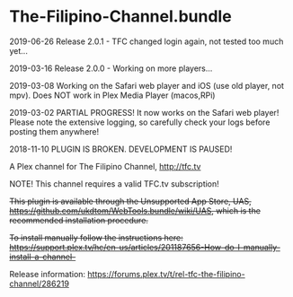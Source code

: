 # The-Filipino-Channel.bundle

2019-06-26 Release 2.0.1  - TFC changed login again, not tested too much yet...

2019-03-16 Release 2.0.0  - Working on more players...

2019-03-08 Working on the Safari web player and iOS (use old player, not mpv). Does NOT work in Plex Media Player (macos,RPi)

2019-03-02 PARTIAL PROGRESS!  It now works on the Safari web player! Please note the extensive logging, so carefully 
check your logs before posting them anywhere!

2018-11-10 PLUGIN IS BROKEN.  DEVELOPMENT IS PAUSED!

A Plex channel for The Filipino Channel, http://tfc.tv

NOTE! This channel requires a valid TFC.tv subscription!

<strike>This plugin is available through the Unsupported App Store, UAS, https://github.com/ukdtom/WebTools.bundle/wiki/UAS, which is the recommended installation procedure.</strike>

<strike>To install manually follow the instructions here: https://support.plex.tv/hc/en-us/articles/201187656-How-do-I-manually-install-a-channel-</strike>

Release information: https://forums.plex.tv/t/rel-tfc-the-filipino-channel/286219

